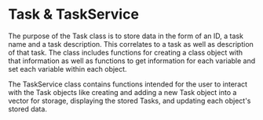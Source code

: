 # Task & TaskService

The purpose of the Task class is to store data in the form of an ID, a task name and a task description. This correlates to a task as well as description of that task. The class includes functions for creating a class object with that information as well as functions to get information for each variable and set each variable within each object.

The TaskService class contains functions intended for the user to interact with the Task objects like creating and adding a new Task object into a vector for storage, displaying the stored Tasks, and updating each object's stored data.
